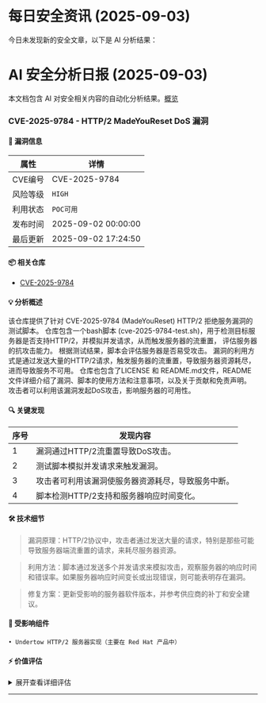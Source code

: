 # 每日安全资讯 (2025-09-03)

今日未发现新的安全文章，以下是 AI 分析结果：

# AI 安全分析日报 (2025-09-03)

本文档包含 AI 对安全相关内容的自动化分析结果。[概览](https://blog.897010.xyz/c/today)


### CVE-2025-9784 - HTTP/2 MadeYouReset DoS 漏洞

#### 📌 漏洞信息

| 属性 | 详情 |
|------|------|
| CVE编号 | CVE-2025-9784 |
| 风险等级 | `HIGH` |
| 利用状态 | `POC可用` |
| 发布时间 | 2025-09-02 00:00:00 |
| 最后更新 | 2025-09-02 17:24:50 |

#### 📦 相关仓库

- [CVE-2025-9784](https://github.com/drackyjr/CVE-2025-9784)

#### 💡 分析概述

该仓库提供了针对 CVE-2025-9784 (MadeYouReset) HTTP/2 拒绝服务漏洞的测试脚本。 仓库包含一个bash脚本 (cve-2025-9784-test.sh)，用于检测目标服务器是否支持HTTP/2，并模拟并发请求，从而触发服务器的流重置， 评估服务器的抗攻击能力。  根据测试结果，脚本会评估服务器是否易受攻击。 漏洞的利用方式是通过发送大量的HTTP/2请求，触发服务器的流重置，导致服务器资源耗尽，进而导致服务不可用。 仓库也包含了LICENSE 和 README.md文件，README文件详细介绍了漏洞、脚本的使用方法和注意事项，以及关于贡献和免责声明。 攻击者可以利用该漏洞发起DoS攻击，影响服务器的可用性。

#### 🔍 关键发现

| 序号 | 发现内容 |
|------|----------|
| 1 | 漏洞通过HTTP/2流重置导致DoS攻击。 |
| 2 | 测试脚本模拟并发请求来触发漏洞。 |
| 3 | 攻击者可利用该漏洞使服务器资源耗尽，导致服务中断。 |
| 4 | 脚本检测HTTP/2支持和服务器响应时间变化。 |

#### 🛠️ 技术细节

> 漏洞原理：HTTP/2协议中，攻击者通过发送大量的请求，特别是那些可能导致服务器端流重置的请求，来耗尽服务器资源。

> 利用方法：脚本通过发送多个并发请求来模拟攻击，观察服务器的响应时间和错误率。如果服务器响应时间变长或出现错误，则可能表明存在漏洞。

> 修复方案：更新受影响的服务器软件版本，并参考供应商的补丁和安全建议。


#### 🎯 受影响组件

```
• Undertow HTTP/2 服务器实现（主要在 Red Hat 产品中）
```

#### ⚡ 价值评估

<details>
<summary>展开查看详细评估</summary>

漏洞为0day，有POC可用，危害较高。 影响范围虽有限，但针对特定服务器实现，一旦被利用，可导致服务中断，具有较高的实战威胁价值。
</details>

---
